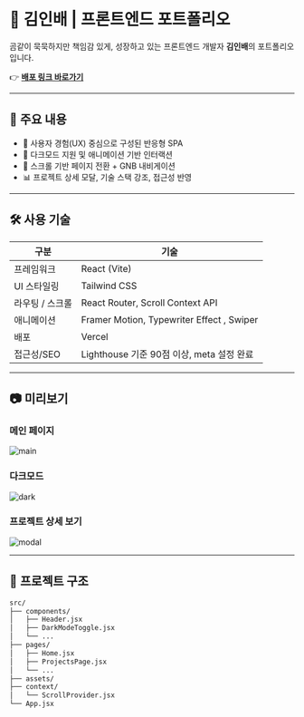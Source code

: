 # 🐻 김인배 | 프론트엔드 포트폴리오

곰같이 묵묵하지만 책임감 있게, 성장하고 있는 프론트엔드 개발자 **김인배**의 포트폴리오입니다.

👉 **[배포 링크 바로가기](https://inverloper.vercel.app)**

---

## 📌 주요 내용

- 🎯 사용자 경험(UX) 중심으로 구성된 반응형 SPA
- 🌙 다크모드 지원 및 애니메이션 기반 인터랙션
- 🧭 스크롤 기반 페이지 전환 + GNB 내비게이션
- 📊 프로젝트 상세 모달, 기술 스택 강조, 접근성 반영

---

## 🛠️ 사용 기술

| 구분            | 기술                                      |
| --------------- | ----------------------------------------- |
| 프레임워크      | React (Vite)                              |
| UI 스타일링     | Tailwind CSS                              |
| 라우팅 / 스크롤 | React Router, Scroll Context API          |
| 애니메이션      | Framer Motion, Typewriter Effect , Swiper |
| 배포            | Vercel                                    |
| 접근성/SEO      | Lighthouse 기준 90점 이상, meta 설정 완료 |

---

## 📷 미리보기

### 메인 페이지

![main](./screenshots/main.png)

### 다크모드

![dark](./screenshots/dark.png)

### 프로젝트 상세 보기

![modal](./screenshots/modal.png)

---

## 📂 프로젝트 구조

```bash
src/
├── components/
│   ├── Header.jsx
│   ├── DarkModeToggle.jsx
│   └── ...
├── pages/
│   ├── Home.jsx
│   ├── ProjectsPage.jsx
│   └── ...
├── assets/
├── context/
│   └── ScrollProvider.jsx
└── App.jsx
```
